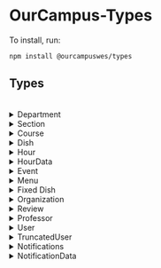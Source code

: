 # OurCampus-Types

To install, run: 
```
npm install @ourcampuswes/types
```

## Types
<br/>

<details><summary>Department</summary>
<p>

```
  displayName: string  
  id: string  
  colors: string[]  
``` 
</p>
</details>

<details><summary>Section</summary>
<p>

```
  instructorName: string
  instructorUserName: string
  seatsAvail: number
```

</p>
</details>

<details><summary>Course</summary>
<p>

```
  crosslistings: string[]
  displayName: string
  link: string
  sections:  [key: string]: Section 
```

</p>
</details>

<details><summary>Dish</summary>
<p>

```
  subscribers: string[]
  isVegetarian: boolean
  isGlutenFree: boolean
  isVegan: boolean
  uid: number
  title: string
  lastSeen: string
  description: string
```

</p>
</details>

<details><summary>Hour</summary>
<p>

```
  isBreak: boolean
  monday?: HourData
  tuesday?: HourData
  wednesday?: HourData
  thursday?: HourData
  friday?: HourData
  satutday?: HourData
  sunday?: HourData
  weekday: HourData
  weekend: HourData
```

</p>
</details>

<details><summary>HourData</summary>
<p>

```
  allDay: number | undefined | null;
  breakfast: number | undefined | null;
  brunch: number | undefined | null;
  lunch: number | undefined | null;
  dinner: number | undefined | null;
```

</p>
</details>

<details><summary>Event</summary>
<p>

```
  imageURL: string
  invited: string[]
  endDateTime: string
  joined: string[]
  title: string
  location: string
  description: string
  startDateTime: string
  public: boolean
  category: number
  dateTimePosted: string
  author: string
  flagged: string[]
  dateTimeEdited: string
```

</p>
</details>

<details><summary>Menu</summary>
<p>

```
  displayName: string
  fixedMenu: FixedDish[]
  snippet: string
  shortDisplayName: string
  imageURL: string
  menu: Dish[]
  fallbackURL: string
  hours: Hours
```

</p>
</details>

<details><summary>Fixed Dish</summary>
<p>

```
 imageUrls: string[]
  snippet: string 
  title: string
```

</p>
</details>

<details><summary>Organization</summary>
<p>

```
  contact: string
  dateTimePosted: string
  author: string
  description: string
  link: string
  displayName: string
  label: string
  events: string[]
  subscribers: string[]
  media: string[]
  imageURL: string
  dateTimeEdited: string
```

</p>
</details>

<details><summary>Review</summary>
<p>

```
  quality: number
  grade: string
  course: string
  comment: string
  string: string
  recommended: boolean
  difficulty: number
  likes: string[]
  author: string
  tags: number[]
```

</p>
</details>

<details><summary>Professor</summary>
<p>

```
  displayName: string
  averageDifficulty: number
  imageURL: string
  departments: string[]
  averageQuality: number
  totalReviews: number
  reviews:  [key: string]: Review 
```

</p>
</details>

<details><summary>User</summary>
<p>

```
  token: string
  incognito: boolean
  email: string
  os: string
  group: string
  directory: string
  imageURL: string
  blocked: boolean
  displayName: string
  menuSubscriptions: string[]
  orgSubscriptions: {id:string, type:string}[]
```

</p>
</details>

<details><summary>TruncatedUser</summary>
<p>

```
  incognito: boolean
  email: string
  group: string
  imageURL: string
  displayName: string
```

</p>
</details>

<details><summary>Notifications</summary>
<p>

```
  data: NotificationData
  viewed: boolean
  sender: string
  string: string
  type: number
```

</p>
</details>

<details><summary>NotificationData</summary>
<p>

```
  body: string
  restaurantId: string
  title: string
```

</p>
</details>

